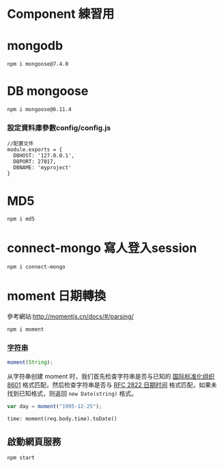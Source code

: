 # Component 練習用

# mongodb 

``` 
npm i mongoose@7.4.0
```

# DB  mongoose

```
npm i mongoose@6.11.4

```

### 設定資料庫參數config/config.js

```
//配置文件
module.exports = {
  DBHOST: '127.0.0.1',
  DBPORT: 27017,
  DBNAME: 'myproject'
}
```

# MD5

```
npm i md5
```

# connect-mongo 寫人登入session

```
npm i connect-mongo
```



# moment 日期轉換

參考網站:http://momentjs.cn/docs/#/parsing/

```
npm i moment
```

### [字符串](http://momentjs.cn/docs/#/parsing/string/) 

```js
moment(String);
```

从字符串创建 moment 时，我们首先检查字符串是否与已知的 [国际标准化组织 8601](https://en.wikipedia.org/wiki/ISO_8601) 格式匹配，然后检查字符串是否与 [RFC 2822 日期时间](https://tools.ietf.org/html/rfc2822#section-3.3) 格式匹配，如果未找到已知格式，则返回 `new Date(string)` 格式。

```javascript
var day = moment("1995-12-25");
```

```
time: moment(req.body.time).toDate()
```

## 啟動網頁服務

```
npm start
```







